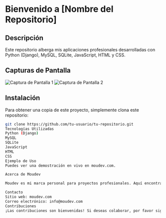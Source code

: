 # Bienvenido a [Nombre del Repositorio]

## Descripción
Este repositorio alberga mis aplicaciones profesionales desarrolladas con Python (Django), MySQL, SQLite, JavaScript, HTML y CSS.

## Capturas de Pantalla
![Captura de Pantalla 1](ruta/a/tu/imagen1.png)
![Captura de Pantalla 2](ruta/a/tu/imagen2.png)

## Instalación
Para obtener una copia de este proyecto, simplemente clona este repositorio:

```bash
git clone https://github.com/tu-usuario/tu-repositorio.git
Tecnologías Utilizadas
Python (Django)
MySQL
SQLite
JavaScript
HTML
CSS
Ejemplo de Uso
Puedes ver una demostración en vivo en moudev.com.

Acerca de Moudev

Moudev es mi marca personal para proyectos profesionales. Aquí encontrarás aplicaciones que he desarrollado para diversas necesidades.

Contacto
Sitio web: moudev.com
Correo electrónico: info@moudev.com
Contribuciones
¡Las contribuciones son bienvenidas! Si deseas colaborar, por favor sigue las pautas de contribución.
